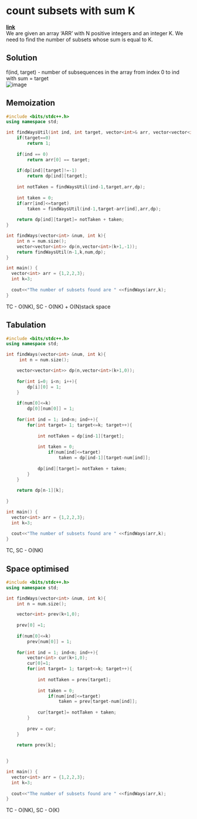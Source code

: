 # count subsets with sum K  
**[link](https://takeuforward.org/data-structure/count-subsets-with-sum-k-dp-17/)**  
We are given an array ‘ARR’ with N positive integers and an integer K. We need to find the number of subsets whose sum is equal to K.  

##  Solution  
f(ind, target) - number of subsequences in the array from index 0 to ind with sum = target  
![image](https://user-images.githubusercontent.com/56584349/177811389-48b112a0-654f-4d22-abf9-bc9d5cb0536f.png)  

## Memoization  
```cpp
#include <bits/stdc++.h>
using namespace std;

int findWaysUtil(int ind, int target, vector<int>& arr, vector<vector<int>> &dp){
    if(target==0)
        return 1;
    
    if(ind == 0)
        return arr[0] == target;
    
    if(dp[ind][target]!=-1)
        return dp[ind][target];
        
    int notTaken = findWaysUtil(ind-1,target,arr,dp);
    
    int taken = 0;
    if(arr[ind]<=target)
        taken = findWaysUtil(ind-1,target-arr[ind],arr,dp);
        
    return dp[ind][target]= notTaken + taken;
}

int findWays(vector<int> &num, int k){
    int n = num.size();
    vector<vector<int>> dp(n,vector<int>(k+1,-1));
    return findWaysUtil(n-1,k,num,dp);
}

int main() {
  vector<int> arr = {1,2,2,3};
  int k=3;
                                 
  cout<<"The number of subsets found are " <<findWays(arr,k);
}
```
TC - O(NK), SC - O(NK) + O(N)stack space  

## Tabulation  
```cpp
#include <bits/stdc++.h>
using namespace std;

int findWays(vector<int> &num, int k){
     int n = num.size();

    vector<vector<int>> dp(n,vector<int>(k+1,0));
    
    for(int i=0; i<n; i++){
        dp[i][0] = 1;
    }
    
    if(num[0]<=k)
        dp[0][num[0]] = 1;
    
    for(int ind = 1; ind<n; ind++){
        for(int target= 1; target<=k; target++){
            
            int notTaken = dp[ind-1][target];
    
            int taken = 0;
                if(num[ind]<=target)
                    taken = dp[ind-1][target-num[ind]];
        
            dp[ind][target]= notTaken + taken;
        }
    }
    
    return dp[n-1][k];
    
}

int main() {
  vector<int> arr = {1,2,2,3};
  int k=3;
                                 
  cout<<"The number of subsets found are " <<findWays(arr,k);
}
```
TC, SC - O(NK)  

## Space optimised  
```cpp
#include <bits/stdc++.h>
using namespace std;

int findWays(vector<int> &num, int k){
    int n = num.size();

    vector<int> prev(k+1,0);
    
    prev[0] =1;
    
    if(num[0]<=k)
        prev[num[0]] = 1;
    
    for(int ind = 1; ind<n; ind++){
        vector<int> cur(k+1,0);
        cur[0]=1;
        for(int target= 1; target<=k; target++){
            
            int notTaken = prev[target];
    
            int taken = 0;
                if(num[ind]<=target)
                    taken = prev[target-num[ind]];
        
            cur[target]= notTaken + taken;
        }
        
        prev = cur;
    }
    
    return prev[k];

    
}

int main() {
  vector<int> arr = {1,2,2,3};
  int k=3;
                                 
  cout<<"The number of subsets found are " <<findWays(arr,k);
}
```
TC - O(NK), SC - O(K)

